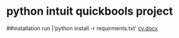 # python intuit quickbools project

##installation
run |'python install -r requirments.txt'
[cv.docx](https://github.com/AntoniosKokiantonis/python-intuit-quickbools-project/files/8505417/cv.docx)


